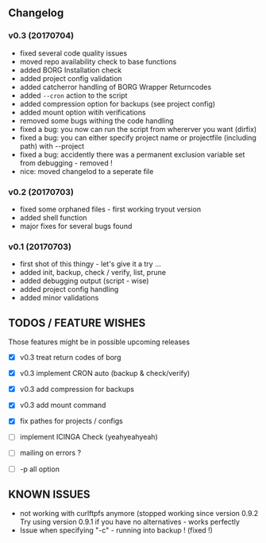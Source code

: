 
## Changelog
### v0.3 (20170704) 
- fixed several code quality issues
- moved repo availability check to base functions
- added BORG Installation check
- added project config validation 
- added catcherror handling of BORG Wrapper Returncodes
- added `--cron` action to the script
- added compression option for backups (see project config)
- added mount option witih verifications
- removed some bugs withing the code handling
- fixed a bug: you now can run the script from whererver you want (dirfix)
- fixed a bug: you can either specify project name or projectfile (including path) with --project
- fixed a bug: accidently there was a permanent exclusion variable set from debugging - removed !
- nice: moved changelod to a seperate file

### v0.2 (20170703) 	
- fixed some orphaned files - first working tryout version 
- added shell function
- major fixes for several bugs found

### v0.1 (20170703) 
- first shot of this thingy - let's give it a try ...
- added init, backup, check / verify, list, prune 
- added debugging output (script - wise)
- added project config handling
- added minor validations 


## TODOS / FEATURE WISHES
Those features might be in possible upcoming releases 
- [x] v0.3 treat return codes of borg
- [x] v0.3 implement CRON auto (backup & check/verify)
- [x] v0.3 add compression for backups
- [x] v0.3 add mount command
- [x] fix pathes for projects / configs
- [ ] implement ICINGA Check (yeahyeahyeah)
- [ ] mailing on errors ?
- [ ] -p all option


## KNOWN ISSUES
- not working with curlftpfs anymore (stopped working since version 0.9.2
Try using version 0.9.1 if you have no alternatives  - works perfectly
- Issue when specifying "-c" - running into backup ! (fixed !)

